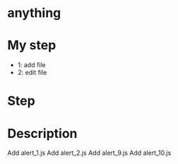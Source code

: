 # anything
# My step
- 1: add file
- 2: edit file

# Step
# Description
Add alert_1.js
Add alert_2.js
Add alert_9.js
Add alert_10.js